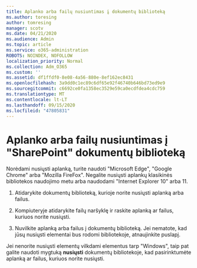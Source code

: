 ```yaml
---
title: Aplanko arba failų nusiuntimas į dokumentų biblioteką
ms.author: toresing
author: tomresing
manager: scotv
ms.date: 04/21/2020
ms.audience: Admin
ms.topic: article
ms.service: o365-administration
ROBOTS: NOINDEX, NOFOLLOW
localization_priority: Normal
ms.collection: Adm_O365
ms.custom: ''
ms.assetid: df1ffdf0-8e08-4a56-880e-8ef162ec8431
ms.openlocfilehash: 3a9dd0c1ec89c6df65e92f46740b646bd73ed9e9
ms.sourcegitcommit: c6692ce0fa1358ec3529e59ca0ecdfdea4cdc759
ms.translationtype: MT
ms.contentlocale: lt-LT
ms.lasthandoff: 09/15/2020
ms.locfileid: "47805831"
---
```

# <a name="upload-a-folder-or-files-to-a-sharepoint-document-library"></a>Aplanko arba failų nusiuntimas į "SharePoint" dokumentų biblioteką

Norėdami nusiųsti aplanką, turite naudoti "Microsoft Edge", "Google Chrome" arba "Mozilla FireFox". Negalite nusiųsti aplankų klasikinės bibliotekos naudojimo metu arba naudodami "Internet Explorer 10" arba 11.
  
1. Atidarykite dokumentų biblioteką, kurioje norite nusiųsti aplanką arba failus.
    
2. Kompiuteryje atidarykite failų naršyklę ir raskite aplanką ar failus, kuriuos norite nusiųsti.
    
3. Nuvilkite aplanką arba failus į dokumentų biblioteką. Jei nematote, kad jūsų nusiųsti elementai bus rodomi bibliotekoje, atnaujinkite puslapį. 
    
Jei nenorite nusiųsti elementų vilkdami elementus tarp "Windows", taip pat galite naudoti mygtuką **nusiųsti** dokumentų bibliotekoje, kad pasirinktumėte aplanką ar failus, kuriuos norite nusiųsti. 
  

